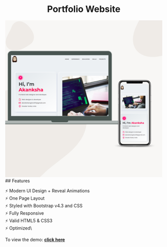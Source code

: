 <h1 align="center">
  Portfolio Website<br/>
</h2>
<div align="center">
  <img alt="Demo" src="./assets/images/demo.png" />
</div>
## Features

⚡️ Modern UI Design + Reveal Animations\
⚡️ One Page Layout\
⚡️ Styled with Bootstrap v4.3 and CSS \
⚡️ Fully Responsive\
⚡️ Valid HTML5 & CSS3\
⚡️ Optimized\

To view the demo: **[click here](https://akanksha-raghav-portfolio.vercel.app/)**
